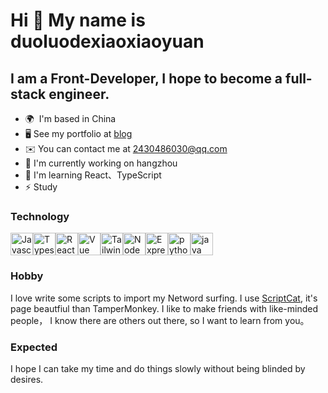 # Hi 👋 My name is duoluodexiaoxiaoyuan

## I am  a Front-Developer, I hope to become a full-stack engineer.

- 🌍  I'm based in China
- 🖥️ See my portfolio at [blog](https://medium.com/@gwang4564)
- ✉️ You can contact me at [2430486030@qq.com](mailto:2430486030@qq.com)
- 🚀 I'm currently working on hangzhou
- 🧠 I'm learning React、TypeScript
- ⚡ Study

### Technology
<p align="left"><a href="https://developer.mozilla.org/en-US/docs/Web/JavaScript" target="_blank" rel="noreferrer"><img src="https://cdn.jsdelivr.net/gh/devicons/devicon/icons/javascript/javascript-original.svg" width="36" height="36" alt="Javascript" /></a><a href="https://www.typescriptlang.org/" target="_blank" rel="noreferrer"><img src="https://cdn.jsdelivr.net/gh/devicons/devicon/icons/typescript/typescript-original.svg" width="36" height="36" alt="Typescript" /></a><a href="https://reactjs.org/" target="_blank" rel="noreferrer"><img src="https://cdn.jsdelivr.net/gh/devicons/devicon/icons/react/react-original.svg" width="36" height="36" alt="React" /></a><a href="https://vuejs.org/" target="_blank" rel="noreferrer"><img src="https://cdn.jsdelivr.net/gh/devicons/devicon/icons/vuejs/vuejs-plain.svg" width="36" height="36" alt="Vue" /></a><a href="https://tailwindcss.com/" target="_blank" rel="noreferrer"><img src="https://cdn.jsdelivr.net/gh/devicons/devicon/icons/tailwindcss/tailwindcss-plain.svg" width="36" height="36" alt="TailwindCSS" /></a><a href="https://nodejs.org/en/" target="_blank" rel="noreferrer"><img src="https://cdn.jsdelivr.net/gh/devicons/devicon/icons/nodejs/nodejs-original.svg" width="36" height="36" alt="NodeJS" /></a><a href="https://expressjs.com/" target="_blank" rel="noreferrer"><img src="https://cdn.jsdelivr.net/gh/devicons/devicon/icons/express/express-original.svg" width="36" height="36" alt="ExpressJS" /></a></a><a href="https://www.python.org/" target="_blank" rel="noreferrer"><img src="https://cdn.jsdelivr.net/gh/devicons/devicon/icons/python/python-original.svg" width="36" height="36" alt="python" /></a><a href="https://www.python.org/" target="_blank" rel="noreferrer"><img src="https://cdn.jsdelivr.net/gh/devicons/devicon/icons/java/java-original-wordmark.svg" width="36" height="36" alt="java" /></a></p>


### Hobby
I love write some scripts to import my Netword surfing. I use [ScriptCat](https://docs.scriptcat.org/), it's page beautfiul than TamperMonkey.
I like to make friends with like-minded people， I know there are others out there, so I want to learn from you。

### Expected
I hope I can take my time and do things slowly without being blinded by desires.
